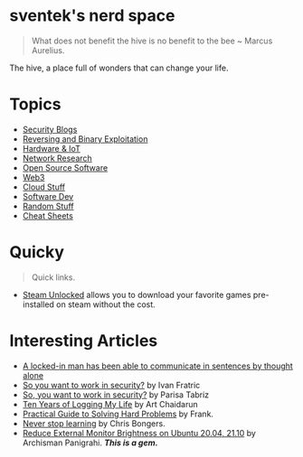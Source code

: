 # sventek's nerd space

> What does not benefit the hive is no benefit to the bee ~ Marcus Aurelius.

The hive, a place full of wonders that can change your life.

# Topics

- [Security Blogs](./wiki/security.md)
- [Reversing and Binary Exploitation](./wiki/reversing.md)
- [Hardware & IoT](./wiki/hardware.md)
- [Network Research](./wiki/nr.md)
- [Open Source Software](./wiki/OSS.md)
- [Web3](./wiki/web3.md)
- [Cloud Stuff](./wiki/cloud.md)
- [Software Dev](./wiki/code.md)
- [Random Stuff](./wiki/ps.md)
- [Cheat Sheets](./wiki/cs.md)

# Quicky

> Quick links.

- [Steam Unlocked](https://steamunlocked.net/) allows you to download your favorite games pre-installed on steam without the cost.

# Interesting Articles

- [A locked-in man has been able to communicate in sentences by thought alone](https://www.technologyreview.com/2022/03/22/1047664/locked-in-patient-bci-communicate-in-sentences/)
- [So you want to work in security?](https://ifsec.blogspot.com/2018/02/so-you-want-to-work-in-security-and-for.html?m=1) by Ivan Fratric
- [So, you want to work in security?](https://www.freecodecamp.org/news/so-you-want-to-work-in-security-bc6c10157d23) by Parisa Tabriz
- [Ten Years of Logging My Life](https://chaidarun.com/ten-years-of-logging-my-life) by Art Chaidarun
- [Practical Guide to Solving Hard Problems](https://praeclarum.org/2022/02/19/hard-problems.html) by Frank.
- [Never stop learning](https://h.daily-dev-tips.com/never-stop-learning) by Chris Bongers.
- [Reduce External Monitor Brightness on Ubuntu 20.04, 21.10](https://techstoriesindia.blogspot.com/2020/05/reduce-external-monitor-brightness-ubuntu-linux.html#:~:text=However%2C%20In%20Ubuntu%2C%20you%20can,be%20using%20to%20achieve%20this.&text=To%20change%20the%20brightness%20enter,brightness%200.5%20and%20press%20Enter.) by Archisman Panigrahi. ***This is a gem.***

